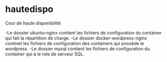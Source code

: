 hautedispo
==========

Cour de haute disponibilité

-Le dossier ubuntu-nginx contient les fichiers de configuration du container qui fait la répartition de charge.
-Le dossier docker-wordpress-nginx continet les fichiers de configuration des containers qui possède le wordpress.
-Le dossier mysql contient les fichiers de configuration du container qui à le role de serveur SQL.
